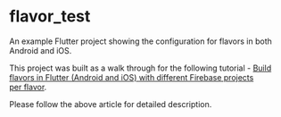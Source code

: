 # flavor_test

An example Flutter project showing the configuration for flavors in both Android and iOS.

This project was built as a walk through for the following tutorial -
[Build flavors in Flutter (Android and iOS) with different Firebase projects per flavor](https://medium.com/@animeshjain/build-flavors-in-flutter-android-and-ios-with-different-firebase-projects-per-flavor-27c5c5dac10b).

Please follow the above article for detailed description. 